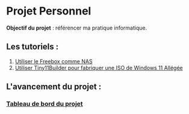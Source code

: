 # Projet Personnel
**Objectif du projet** : référencer ma pratique informatique.

## Les tutoriels :

1. [Utiliser le Freebox comme NAS](https://github.com/albanmartel/projetPersonnel/wiki/Home/#utiliser-la-freebox-delta-comme-nas)
2. [Utiliser Tiny11Builder pour fabriquer une ISO de Windows 11 Allégée](https://github.com/albanmartel/projetPersonnel/wiki/Utiliser_Tiny11Builder_pour_alleger_Windows11)



## L'avancement du projet :

### [Tableau de bord du projet](https://github.com/users/albanmartel/projects/3)
